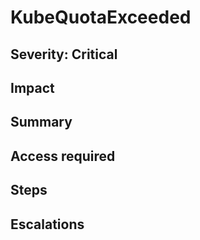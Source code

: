 # KubeQuotaExceeded

## Severity: Critical

## Impact

## Summary

## Access required

## Steps

## Escalations
